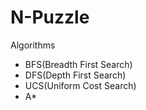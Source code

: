 # N-Puzzle

Algorithms 
  * BFS(Breadth First Search) 
  * DFS(Depth First Search) 
  * UCS(Uniform Cost Search) 
  * A*


